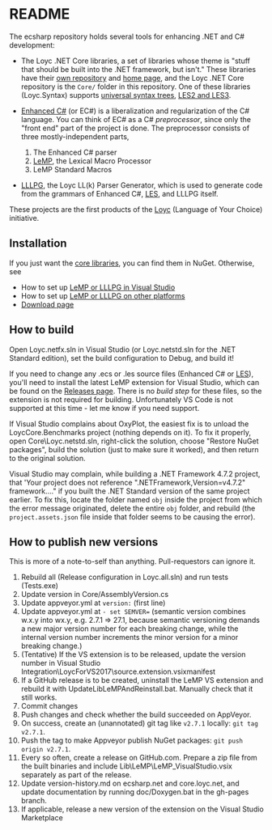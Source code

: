 README
======

The ecsharp repository holds several tools for enhancing .NET and C# development:

- The Loyc .NET Core libraries, a set of libraries whose theme is "stuff that 
  should be built into the .NET framework, but isn't." These libraries have their
  [own repository](http://github.com/qwertie/LoycCore) and [home page](http://core.loyc.net),
  and the Loyc .NET Core repository is the `Core/` folder in this repository.
  One of these libraries (Loyc.Syntax) supports [universal syntax trees](http://loyc.net/loyc-trees),
  [LES2 and LES3](http://loyc.net/les).

- [Enhanced C#](http://ecsharp.net) (or EC#) is a liberalization and regularization of the C# language.
  You can think of EC# as a C# _preprocessor_, since only the "front end" part of the project is done.
  The preprocessor consists of three mostly-independent parts,
    1. The Enhanced C# parser
    2. [LeMP](http://ecsharp.net/lemp), the Lexical Macro Processor
    3. LeMP Standard Macros

- [LLLPG](http://ecsharp.net/lllpg), the Loyc LL(k) Parser Generator, which is used 
  to generate code from the grammars of Enhanced C#, [LES](http://loyc.net/les), and 
  LLLPG itself.

These projects are the first products of the [Loyc](http://loyc.net) (Language of Your Choice) initiative.

Installation
------------

If you just want the [core libraries](http://core.loyc.net/), you can find them in NuGet. Otherwise, see

- How to set up [LeMP or LLLPG in Visual Studio](http://ecsharp.net/lemp/install.html)
- How to set up [LeMP or LLLPG on other platforms](http://ecsharp.net/lemp/install.html#on-other-platforms)
- [Download page](https://github.com/qwertie/ecsharp/releases)

How to build
------------

Open Loyc.netfx.sln in Visual Studio (or Loyc.netstd.sln for the .NET Standard edition), set the build configuration to Debug, and build it!

If you need to change any .ecs or .les source files (Enhanced C# or [LES](http://loyc.net/les/)), you'll need to install the latest LeMP extension for Visual Studio, which can be found on the [Releases page](https://github.com/qwertie/ecsharp/releases). There is no _build step_ for these files, so the extension is not required for building. Unfortunately VS Code is not supported at this time - let me know if you need support.

If Visual Studio complains about OxyPlot, the easiest fix is to unload the LoycCore.Benchmarks project (nothing depends on it). To fix it properly, open Core\Loyc.netstd.sln, right-click the solution, choose "Restore NuGet packages", build the solution (just to make sure it worked), and then return to the original solution.

Visual Studio may complain, while building a .NET Framework 4.7.2 project, that 'Your project does not reference ".NETFramework,Version=v4.7.2" framework...." if you built the .NET Standard version of the same project earlier. To fix this, locate the folder named `obj` inside the project from which the error message originated, delete the entire `obj` folder, and rebuild (the `project.assets.json` file inside that folder seems to be causing the error).

How to publish new versions
---------------------------

This is more of a note-to-self than anything. Pull-requestors can ignore it.

1. Rebuild all (Release configuration in Loyc.all.sln) and run tests (Tests.exe)
2. Update version in Core/AssemblyVersion.cs
3. Update appveyor.yml at `version:` (first line)
4. Update appveyor.yml at `- set SEMVER=` (semantic version combines w.x.y into wx.y, e.g. 2.7.1 => 27.1, because semantic versioning demands a new major version number for each breaking change, while the internal version number increments the minor version for a minor breaking change.)
5. (Tentative) If the VS extension is to be released, update the version number in Visual Studio Integration\LoycForVS2017\source.extension.vsixmanifest
6. If a GitHub release is to be created, uninstall the LeMP VS extension and rebuild it with UpdateLibLeMPAndReinstall.bat. Manually check that it still works.
7. Commit changes
8. Push changes and check whether the build succeeded on AppVeyor.
9. On success, create an (unannotated) git tag like `v2.7.1` locally: `git tag v2.7.1`.
10. Push the tag to make Appveyor publish NuGet packages: `git push origin v2.7.1`.
11. Every so often, create a release on GitHub.com. Prepare a zip file from the built binaries and include Lib\LeMP\LeMP_VisualStudio.vsix separately as part of the release.
12. Update version-history.md on ecsharp.net and core.loyc.net, and update documentation by running doc/Doxygen.bat in the gh-pages branch.
13. If applicable, release a new version of the extension on the Visual Studio Marketplace